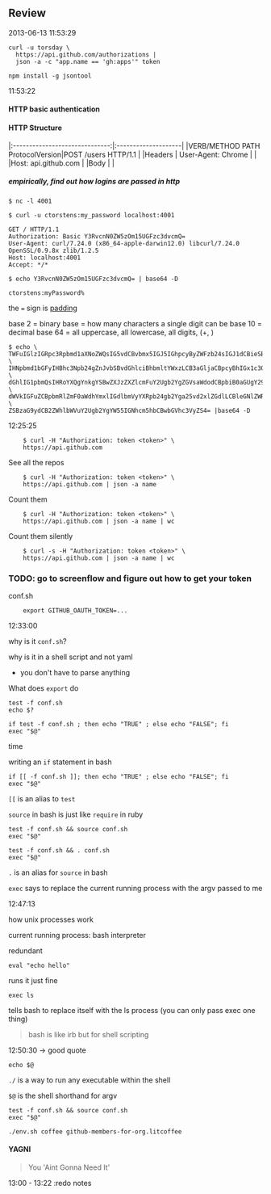 ## Review

2013-06-13
11:53:29

```
curl -u torsday \
  https://api.github.com/authorizations |
  json -a -c "app.name == 'gh:apps'" token
```

```
npm install -g jsontool
```

11:53:22

#### HTTP basic authentication

#### HTTP Structure

|:------------------------------:|:--------------------|
|VERB/METHOD PATH ProtocolVersion|POST /users HTTP/1.1 |
|Headers                         | User-Agent: Chrome  |
|                                |Host: api.github.com |
|Body                            |                     |


##### empirically, find out how logins are passed in http
```
$ nc -l 4001
```

```
$ curl -u ctorstens:my_password localhost:4001
```

```
GET / HTTP/1.1
Authorization: Basic Y3RvcnN0ZW5zOm15UGFzc3dvcmQ=
User-Agent: curl/7.24.0 (x86_64-apple-darwin12.0) libcurl/7.24.0 OpenSSL/0.9.8x zlib/1.2.5
Host: localhost:4001
Accept: */*
```

```
$ echo Y3RvcnN0ZW5zOm15UGFzc3dvcmQ= | base64 -D
```

```
ctorstens:myPassword%
```

the ```=``` sign is [padding](https://en.wikipedia.org/wiki/Base64#Padding)

base  2 = binary
base = how many characters a single digit can be
base 10 = decimal
base 64 = all uppercase, all lowercase, all digits, (+, \)

```
$ echo \
TWFuIGlzIGRpc3Rpbmd1aXNoZWQsIG5vdCBvbmx5IGJ5IGhpcyByZWFzb24sIGJ1dCBieSB0aGlz \
IHNpbmd1bGFyIHBhc3Npb24gZnJvbSBvdGhlciBhbmltYWxzLCB3aGljaCBpcyBhIGx1c3Qgb2Yg \
dGhlIG1pbmQsIHRoYXQgYnkgYSBwZXJzZXZlcmFuY2Ugb2YgZGVsaWdodCBpbiB0aGUgY29udGlu \
dWVkIGFuZCBpbmRlZmF0aWdhYmxlIGdlbmVyYXRpb24gb2Yga25vd2xlZGdlLCBleGNlZWRzIHRo \
ZSBzaG9ydCB2ZWhlbWVuY2Ugb2YgYW55IGNhcm5hbCBwbGVhc3VyZS4= |base64 -D
```

12:25:25


        $ curl -H "Authorization: token <token>" \
        https://api.github.com


See all the repos


        $ curl -H "Authorization: token <token>" \
        https://api.github.com | json -a name


Count them


        $ curl -H "Authorization: token <token>" \
        https://api.github.com | json -a name | wc


Count them silently

        $ curl -s -H "Authorization: token <token>" \
        https://api.github.com | json -a name | wc


### TODO: go to screenflow and figure out how to get your token

conf.sh

        export GITHUB_OAUTH_TOKEN=...

12:33:00

why is it ```conf.sh```?

why is it in a shell script and not yaml
- you don't have to parse anything

What does ```export``` do

```
test -f conf.sh
echo $?
```


```
if test -f conf.sh ; then echo "TRUE" ; else echo "FALSE"; fi
exec "$@"
```

time

writing an ```if``` statement in bash

```
if [[ -f conf.sh ]]; then echo "TRUE" ; else echo "FALSE"; fi
exec "$@"
```

```[[``` is an alias to ```test```

```source``` in bash is just like ```require``` in ruby

```
test -f conf.sh && source conf.sh
exec "$@"
```

```
test -f conf.sh && . conf.sh
exec "$@"
```

```.``` is an alias for ```source``` in bash

```exec``` says to replace the current running process with the argv passed to me

12:47:13

how unix processes work

current running process: bash interpreter


redundant

```
eval "echo hello"
```

runs it just fine

```
exec ls
```

tells bash to replace itself with the ls process (you can only pass exec one thing)

> bash is like irb but for shell scripting

12:50:30 -> good quote

```echo $@```

```./``` is a way to run any executable within the shell

```$@``` is the shell shorthand for argv

```
test -f conf.sh && source conf.sh
exec "$@"
```

```
./env.sh coffee github-members-for-org.litcoffee
```

#### YAGNI

> You 'Aint Gonna Need It'


13:00 - 13:22 :redo notes
